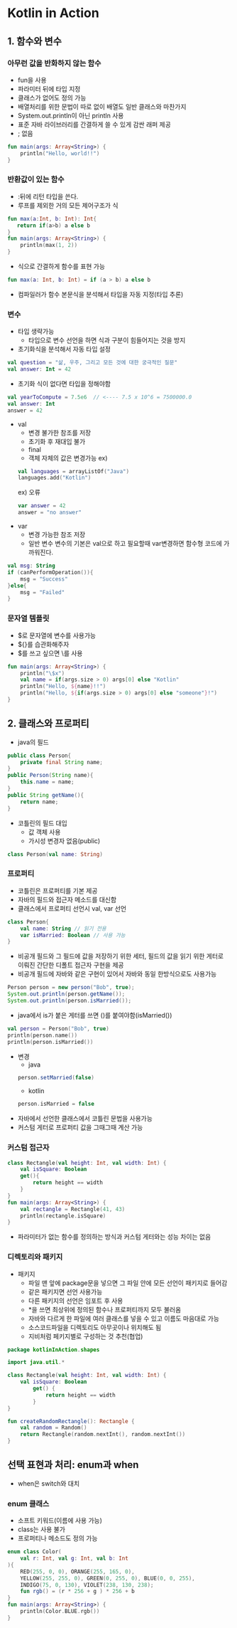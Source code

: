 # Kotlin in Action
## 1. 함수와 변수
### 아무런 값을 반화하지 않는 함수
- fun을 사용
- 파라미터 뒤에 타입 지정
- 클래스가 없어도 정의 가능
- 배열처리를 위한 문법이 따로 없이 배열도 일반 클래스와 마찬가지
- System.out.println이 아닌 println 사용
- 표준 자바 라이브러리를 간결하게 쓸 수 있게 감싼 래퍼 제공
- ; 없음
```kotlin
fun main(args: Array<String>) {
    println("Hello, world!!")
}
```
### 반환값이 있는 함수
- :뒤에 리턴 타입을 쓴다.
- 루프를 제외한 거의 모든 제어구조가 식

```kotlin
fun max(a:Int, b: Int): Int{
   return if(a>b) a else b
}
fun main(args: Array<String>) {
    println(max(1, 2))
}
```
- 식으로 간결하게 함수를 표현 가능
```kotlin
fun max(a: Int, b: Int) = if (a > b) a else b
```
- 컴파일러가 함수 본문식을 분석해서 타입을 자동 지정(타입 추론)

### 변수
- 타입 생략가능
    - 타입으로 변수 선언을 하면 식과 구분이 힘들어지는 것을 방지
- 초기화식을 분석해서 자동 타입 설정
```kotlin
val question = "삶, 우주, 그리고 모든 것에 대한 궁극적인 질문"
val answer: Int = 42
```
- 초기화 식이 없다면 타입을 정해야함
```kotlin
val yearToCompute = 7.5e6  // <---- 7.5 x 10^6 = 7500000.0
val answer: Int
answer = 42
```
- val
    - 변경 불가한 참조를 저장
    - 초기화 후 재대입 불가
    - final
    - 객체 자체의 값은 변경가능
    ex)
    ```kotlin
    val languages = arrayListOf("Java")
    languages.add("Kotlin")
    ```
    ex) 오류
    ```kotlin
    var answer = 42
    answer = "no answer"
    ```
- var
    - 변경 가능한 참조 저장
    - 일반 변수
변수의 기본은 val으로 하고 필요할때 var변경하면 함수형 코드에 가까워진다.
```kotlin
val msg: String
if (canPerformOperation()){
    msg = "Success"
}else{
    msg = "Failed"
}
```
### 문자열 템플릿
- $로 문자열에 변수를 사용가능
- ${}를 습관화해주자
- $를 쓰고 싶으면 \를 사용
```kotlin
fun main(args: Array<String>) {
    println("\$x")
    val name = if(args.size > 0) args[0] else "Kotlin"
    println("Hello, ${name}!!")
    println("Hello, ${if(args.size > 0) args[0] else "someone"}!")
}
```
## 2. 클래스와 프로퍼티
- java의 필드
```java
public class Person{
    private final String name;
}
public Person(String name){
    this.name = name;
}
public String getName(){
    return name;
}
```
- 코틀린의 필드 대입
    - 값 객체 사용
    - 가시성 변경자 없음(public)
```kotlin
class Person(val name: String)
```
### 프로퍼티
- 코틀린은 프로퍼티를 기본 제공
- 자바의 필드와 접근자 메소드를 대신함
- 클래스에서 프로퍼티 선언시 val, var 선언
```kotlin
class Person{
    val name: String // 읽기 전용
    var isMarried: Boolean // 사용 가능
}
```
- 비공개 필드와 그 필드에 값을 저장하기 위한 세터, 필드의 값을 읽기 위한 게터로 이뤄진 간단한 디폴트 접근자 구현을 제공
- 비공개 필드에 자바와 같은 구현이 있어서 자바와 동일 한방식으로도 사용가능
```java
Person person = new person("Bob", true);
System.out.println(person.getName());
System.out.println(person.isMarried());
```
- java에서 is가 붙은 게터를 쓰면 ()를 붙여야함(isMarried())
```kotlin
val person = Person("Bob", true)
println(person.name())
println(person.isMarried())
```
- 변경
    - java
    ```java
    person.setMarried(false)
    ```
    - kotlin
    ```kotlin
    person.isMarried = false
    ```
- 자바에서 선언한 클래스에서 코틀린 문법을 사용가능
- 커스텀 게터로 프로퍼티 값을 그때그때 계산 가능
### 커스텀 접근자
```kotlin
class Rectangle(val height: Int, val width: Int) {
    val isSquare: Boolean
    get(){
        return height == width
    }
}
fun main(args: Array<String>) {
    val rectangle = Rectangle(41, 43)
    println(rectangle.isSquare)
}
```
- 파라미터가 없는 함수를 정의하는 방식과 커스텀 게터와는 성능 차이는 없음
### 디렉토리와 패키지
- 패키지
    - 파일 맨 앞에 package문을 넣으면 그 파일 안에 모든 선언이 패키지로 들어감
    - 같은 패키지면 선언 사용가능
    - 다른 패키지의 선언은 임포트 후 사용
    - *을 쓰면 최상위에 정의된 함수나 프로퍼티까지 모두 불러옴
    - 자바와 다르게 한 파일에 여러 클래스를 넣을 수 있고 이름도 마음대로 가능
    - 소스코드파일을 디렉토리도 아무곳이나 위치해도 됨
    - 지비처럼 페키지별로 구성하는 것 추천(협업)
    
```kotlin
package kotlinInAction.shapes

import java.util.*

class Rectangle(val height: Int, val width: Int) {
    val isSquare: Boolean
        get() {
            return height == width
        }
}

fun createRandomRectangle(): Rectangle {
    val random = Random()
    return Rectangle(random.nextInt(), random.nextInt())
}
```

## 선택 표현과 처리: enum과 when
- when은 switch와 대치
### enum 클래스
- 소프트 키워드(이름에 사용 가능)
- class는 사용 불가
- 프로퍼티나 메소드도 정의 가능
```kotlin
enum class Color(
    val r: Int, val g: Int, val b: Int
){
    RED(255, 0, 0), ORANGE(255, 165, 0),
    YELLOW(255, 255, 0), GREEN(0, 255, 0), BLUE(0, 0, 255),
    INDIGO(75, 0, 130), VIOLET(238, 130, 238);
    fun rgb() = (r * 256 + g ) * 256 + b
}
fun main(args: Array<String>) {
    println(Color.BLUE.rgb())
}
```
